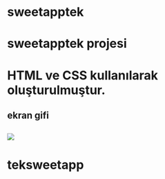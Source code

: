 # sweetapptek

<h1>sweetapptek projesi<h1>

HTML ve CSS kullanılarak oluşturulmuştur.

<h2>ekran gifi<h2>

![](sweetapptek.gif)
# teksweetapp
